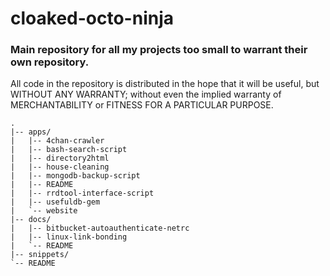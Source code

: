 # cloaked-octo-ninja

### Main repository for all my projects too small to warrant their own repository.

All code in the repository is distributed in the hope that it will be useful,
but WITHOUT ANY WARRANTY; without even the implied warranty of MERCHANTABILITY
or FITNESS FOR A PARTICULAR PURPOSE.

    .
    |-- apps/
    |   |-- 4chan-crawler
    |   |-- bash-search-script
    |   |-- directory2html
    |   |-- house-cleaning
    |   |-- mongodb-backup-script
    |   |-- README
    |   |-- rrdtool-interface-script
    |   |-- usefuldb-gem
    |   `-- website
    |-- docs/
    |   |-- bitbucket-autoauthenticate-netrc
    |   |-- linux-link-bonding
    |   `-- README
    |-- snippets/
    `-- README

